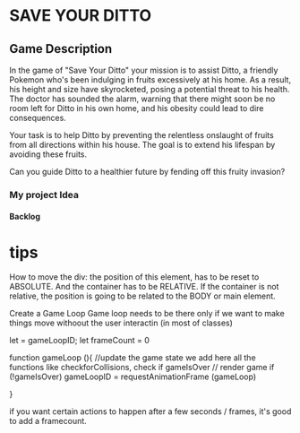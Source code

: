 # SAVE YOUR DITTO

## Game Description

In the game of "Save Your Ditto" your mission is to assist Ditto, a friendly Pokemon who's been indulging in fruits excessively at his home. 
As a result, his height and size have skyrocketed, posing a potential threat to his health. 
The doctor has sounded the alarm, warning that there might soon be no room left for Ditto in his own home, and his obesity could lead to dire consequences.

Your task is to help Ditto by preventing the relentless onslaught of fruits from all directions within his house. 
The goal is to extend his lifespan by avoiding these fruits. 

Can you guide Ditto to a healthier future by fending off this fruity invasion?

### My project Idea





#### Backlog








# tips

How to move the div:
the position of this element, has to be reset to ABSOLUTE.
And the container has to be RELATIVE.
If the container is not relative, the position is going to be related to the BODY or main element.


Create a Game Loop
Game loop needs to be there only if we want to make things move withoout the user interactin (in most of classes)

let = gameLoopID;
let frameCount = 0

function gameLoop (){
    //update the game state
    we add here all the functions like checkforCollisions, check if gameIsOver
    // render game 
    if (!gameIsOver)
    gameLoopID = requestAnimationFrame (gameLoop)

}

if you want certain actions to happen after a few seconds / frames, it's good to add a framecount.


